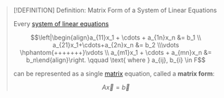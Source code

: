 >[!DEFINITION] Definition: Matrix Form of a System of Linear Equations
>
>Every [system of linear equations](System%20of%20Linear%20Equations.md)
>
>$$\left|\begin{align}a_{11}x_1 + \cdots + a_{1n}x_n &= b_1 \\ a_{21}x_1+\cdots+a_{2n}x_n &= b_2 \\\vdots \hphantom{+++++++}\vdots \\ a_{m1}x_1 + \cdots + a_{mn}x_n &= b_n\end{align}\right. \qquad \text{ where } a_{ij}, b_{i} \in F$$
>
>can be represented as a single [matrix](../Matrices/Matrix.md) equation, called a **matrix form**:
>
>$$A \vec{x} = \vec{b}$$
>
>